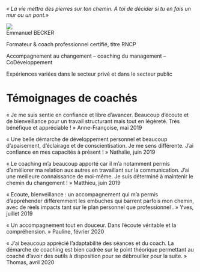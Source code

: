 
_« La vie mettra des pierres sur ton chemin. A toi de décider si tu en fais un mur ou un pont.»_

<div style="text-align: left; " >
<img src="https://media-exp1.licdn.com/dms/image/C4D03AQEFgo2F0yIZNA/profile-displayphoto-shrink_200_200/0?e=1594252800&v=beta&t=U6BOPPeJBbYIt1WX6UylvBKcniZzC967tkwoXII0dQU" />
  <br />
 Emmanuel BECKER
</div>

Formateur & coach professionnel certifié, titre RNCP

Accompagnement au changement – coaching du management – CoDéveloppement

Expériences variées dans le secteur privé et dans le secteur public

# Témoignages de coachés



« Je me suis sentie en confiance et libre d’avancer. Beaucoup d’écoute et de bienveillance pour un travail structurant mais tout en légèreté. Très bénéfique et appréciable ! » Anne-Françoise, mai 2019


« Une belle démarche de développement personnel et beaucoup d’apaisement, d’éclairage et de conscientisation. Je me sens différente. J’ai confiance en mes capacités à présent ! » Nathalie, juin 2019


« Le coaching m’a beaucoup apporté car il m’a notamment permis d’améliorer ma relation aux autres en travaillant sur la communication. J’ai une meilleure connaissance de moi-même. Je suis déterminé à maintenir le chemin du changement ! » Matthieu, juin 2019


« Ecoute, bienveillance : un accompagnement qui m’a permis d’appréhender différemment les embuches qui barrent parfois mon chemin, avec de réels impacts tant sur le plan personnel que professionnel . » Yves, juillet 2019


« Un accompagnement tout en douceur. Dans l’écoute véritable et la compréhension. » Pauline, février 2020


« J’ai beaucoup apprécié l’adaptabilité des séances et du coach. La démarche de coaching est bien cadrée sur le point théorique permettant au coaché d’avoir des outils à disposition pour se débrouiller pour la suite. » Thomas, avril 2020
